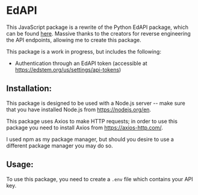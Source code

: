 # EdAPI

This JavaScript package is a rewrite of the Python EdAPI package, which can be found [here](https://github.com/smartspot2/edapi/). Massive thanks to the creators for reverse engineering the API endpoints, allowing me to create this package. 

This package is a work in progress, but includes the following:
- Authentication through an EdAPI token (accessible at https://edstem.org/us/settings/api-tokens)


## Installation:
This package is designed to be used with a Node.js server -- make sure that you have installed Node.js from https://nodejs.org/en.

This package uses Axios to make HTTP requests; in order to use this package you need to install Axios from https://axios-http.com/.

I used npm as my package manager, but should you desire to use a different package manager you may do so.

## Usage:
To use this package, you need to create a `.env` file which contains your API key. 
